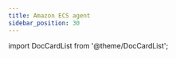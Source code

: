 ```yaml
---
title: Amazon ECS agent
sidebar_position: 30
---
```


import DocCardList from '@theme/DocCardList';

<DocCardList />
